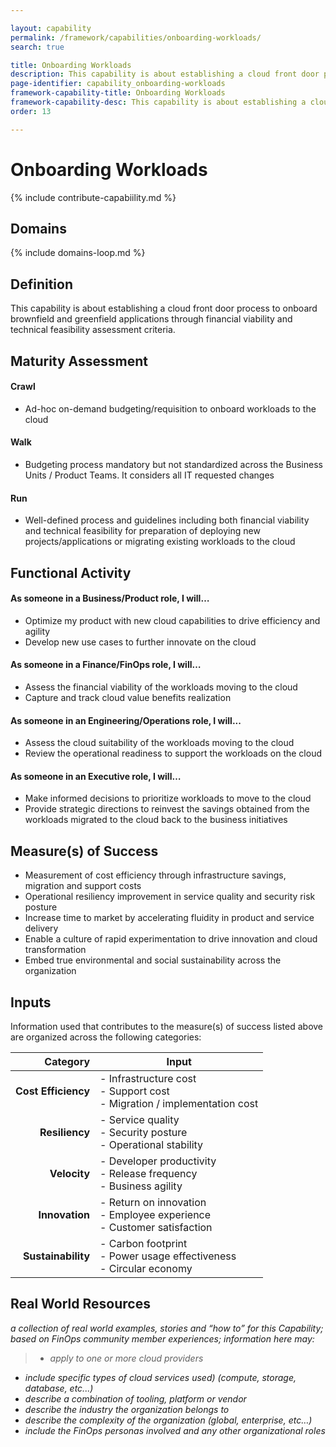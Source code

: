 ```yaml
---

layout: capability
permalink: /framework/capabilities/onboarding-workloads/
search: true

title: Onboarding Workloads
description: This capability is about establishing a cloud front door process to onboard brownfield and greenfield applications through financial viability and technical feasibility assessment criteria.
page-identifier: capability_onboarding-workloads
framework-capability-title: Onboarding Workloads
framework-capability-desc: This capability is about establishing a cloud front door process to onboard brownfield and greenfield applications through financial viability and technical feasibility assessment criteria.
order: 13

---
```


# Onboarding Workloads


{% include contribute-capabiility.md %}

## Domains
<!-- _x-ref to the FinOps Domain(s) to which this Capability corresponds_ -->
{% include domains-loop.md %}


## Definition
This capability is about establishing a cloud front door process to onboard brownfield and greenfield applications through financial viability and technical feasibility assessment criteria.


## Maturity Assessment
#### Crawl
- Ad-hoc on-demand budgeting/requisition to onboard workloads to the cloud

#### Walk
- Budgeting process mandatory but not standardized across the Business Units / Product Teams. It considers all IT requested changes


#### Run
- Well-defined process and guidelines including both financial viability and technical feasibility for preparation of deploying new projects/applications or migrating existing workloads to the cloud



## Functional Activity
#### As someone in a Business/Product role, I will…
- Optimize my product with new cloud capabilities to drive efficiency and agility
- Develop new use cases to further innovate on the cloud


#### As someone in a Finance/FinOps role, I will…
- Assess the financial viability of the workloads moving to the cloud
- Capture and track cloud value benefits realization


#### As someone in an Engineering/Operations role, I will...
- Assess the cloud suitability of the workloads moving to the cloud
- Review the operational readiness to support the workloads on the cloud


#### As someone in an Executive role, I will…
- Make informed decisions to prioritize workloads to move to the cloud
- Provide strategic directions to reinvest the savings obtained from the workloads migrated to the cloud back to the business initiatives




## Measure(s) of Success
- Measurement of cost efficiency through infrastructure savings, migration and support costs
- Operational resiliency improvement in service quality and security risk posture
- Increase time to market by accelerating fluidity in product and service delivery
- Enable a culture of rapid experimentation to drive innovation and cloud transformation
- Embed true environmental and social sustainability across the organization




## Inputs
Information used that contributes to the measure(s) of success listed above are organized across the following categories:

| Category | Input |
|---:|---|
| **Cost Efficiency** | - Infrastructure cost<br>- Support cost<br>- Migration / implementation cost |
| **Resiliency** | - Service quality<br>- Security posture<br>- Operational stability |
| **Velocity** | - Developer productivity<br>- Release frequency<br>- Business agility |
| **Innovation** | - Return on innovation<br>- Employee experience<br>- Customer satisfaction |
| **Sustainability** | - Carbon footprint<br>- Power usage effectiveness<br>- Circular economy |



<!-- ####### Real World Resources ####### -->
## Real World Resources
_a collection of real world examples, stories and “how to” for this Capability; based on FinOps community member experiences; information here may:_
>* _apply to one or more cloud providers_
* _include specific types of cloud services used) (compute, storage, database, etc...)_
* _describe a combination of  tooling, platform or vendor_
* _describe the industry the organization belongs to_
* _describe the complexity of the organization (global, enterprise, etc…)_
* _include the FinOps personas involved and any other organizational roles_

